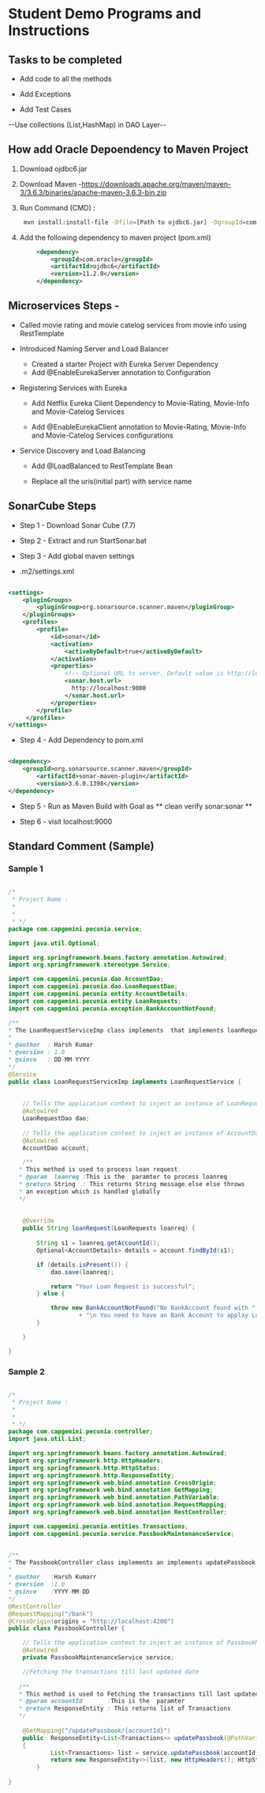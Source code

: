 # Student Demo Programs and Instructions

## Tasks to be completed

* Add code to all the methods

* Add Exceptions

* Add Test Cases

--Use collections (List,HashMap) in DAO Layer--

## How add Oracle Depoendency to Maven Project

1. Download ojdbc6.jar
2. Download Maven -https://downloads.apache.org/maven/maven-3/3.6.3/binaries/apache-maven-3.6.3-bin.zip
3. Run Command (CMD) : 
   
   ```bash
    mvn install:install-file -Dfile=[Path to ojdbc6.jar] -DgroupId=com.oracle -DartifactId=ojdbc6 -Dversion=11.2.0 -Dpackaging=jar
    ```
    
4. Add the following dependency to maven project (pom.xml)

```xml
        <dependency>
            <groupId>com.oracle</groupId>
            <artifactId>ojdbc6</artifactId>
            <version>11.2.0</version>
        </dependency>
  ```


## Microservices Steps -

* Called movie rating and movie catelog services from movie info using RestTemplate

* Introduced Naming Server and Load Balancer
   
   * Created a starter Project with Eureka Server Dependency
   * Add @EnableEurekaServer annotation to Configuration

* Registering Services with Eureka

    * Add Netflix Eureka Client Dependency to Movie-Rating, Movie-Info and Movie-Catelog Services
    
    * Add @EnableEurekaClient annotation to Movie-Rating, Movie-Info and Movie-Catelog Services configurations
    
* Service Discovery and Load Balancing
    
    * Add @LoadBalanced to RestTemplate Bean
   
    * Replace all the uris(initial part) with service name
    
    
 
 
 ## SonarCube Steps

* Step 1 - Download Sonar Cube (7.7)

* Step 2 - Extract and run StartSonar.bat

* Step 3 - Add global maven settings

- .m2/settings.xml

```xml

<settings>
    <pluginGroups>
        <pluginGroup>org.sonarsource.scanner.maven</pluginGroup>
    </pluginGroups>
    <profiles>
        <profile>
            <id>sonar</id>
            <activation>
                <activeByDefault>true</activeByDefault>
            </activation>
            <properties>
                <!-- Optional URL to server. Default value is http://localhost:9000 -->
                <sonar.host.url>
                  http://localhost:9000
                </sonar.host.url>
            </properties>
        </profile>
     </profiles>
</settings>

```

* Step 4 - Add Dependency to pom.xml

```xml

<dependency>
	<groupId>org.sonarsource.scanner.maven</groupId>
  		<artifactId>sonar-maven-plugin</artifactId>
    	<version>3.6.0.1398</version>
</dependency>

```

* Step 5 - Run as Maven Build with Goal as ** clean verify sonar:sonar **

* Step 6 - visit localhost:9000


## Standard Comment (Sample)

### Sample 1

```java

/*
 * Project Name : 
 *
 * 
 * */
package com.capgemini.pecunia.service;

import java.util.Optional;

import org.springframework.beans.factory.annotation.Autowired;
import org.springframework.stereotype.Service;

import com.capgemini.pecunia.dao.AccountDao;
import com.capgemini.pecunia.dao.LoanRequestDao;
import com.capgemini.pecunia.entity.AccountDetails;
import com.capgemini.pecunia.entity.LoanRequests;
import com.capgemini.pecunia.exception.BankAccountNotFound;

/**
* The LoanRequestServiceImp class implements  that implements loanRequest
*
* @author  : Harsh Kumar
* @version : 1.0
* @since   : DD-MM-YYYY 
*/
@Service
public class LoanRequestServiceImp implements LoanRequestService {
	
	
	// Tells the application context to inject an instance of LoanRequestDao here
	@Autowired
	LoanRequestDao dao;
	
	// Tells the application context to inject an instance of AccountDao here
	@Autowired
	AccountDao account;

	/**
   * This method is used to process loan request. 
   * @param  loanreq :This is the  paramter to process loanreq
   * @return String  : This returns String message,else else throws
   * an exception which is handled globally
   */
	
	
	@Override
	public String loanRequest(LoanRequests loanreq) {
		
		String s1 = loanreq.getAccountId();
		Optional<AccountDetails> details = account.findById(s1);

		if (details.isPresent()) {
			dao.save(loanreq);

			return "Your Loan Request is successful";
		} else {

			throw new BankAccountNotFound("No BankAccount found with " + loanreq.getAccountId()
					+ "\n You need to have an Bank Account to applay Loan");
		}

	}

}

```

### Sample 2

```java

/*
 * Project Name : 
 *
 * 
 * */
package com.capgemini.pecunia.controller;
import java.util.List;

import org.springframework.beans.factory.annotation.Autowired;
import org.springframework.http.HttpHeaders;
import org.springframework.http.HttpStatus;
import org.springframework.http.ResponseEntity;
import org.springframework.web.bind.annotation.CrossOrigin;
import org.springframework.web.bind.annotation.GetMapping;
import org.springframework.web.bind.annotation.PathVariable;
import org.springframework.web.bind.annotation.RequestMapping;
import org.springframework.web.bind.annotation.RestController;

import com.capgemini.pecunia.entities.Transactions;
import com.capgemini.pecunia.service.PassbookMaintenanceService;


/**
* The PassbookController class implements an implements updatePassbook method
*
* @author   :Harsh Kumarr
* @version  :1.0
* @since    :YYYY-MM-DD 
*/
@RestController
@RequestMapping("/bank")
@CrossOrigin(origins = "http://localhost:4200")
public class PassbookController {

	// Tells the application context to inject an instance of PassbookMaintenanceService here
	@Autowired
	private PassbookMaintenanceService service;

	//Fetching the transactions till last updated date
	
   /**
   * This method is used to Fetching the transactions till last updated date. 
   * @param accountId       :This is the  paramter 
   * @return ResponseEntity : This returns list of Transactions
   */
   
	@GetMapping("/updatePassbook/{accountId}")
	public  ResponseEntity<List<Transactions>> updatePassbook(@PathVariable("accountId") String accountId)
	{
			List<Transactions> list = service.updatePassbook(accountId);
			return new ResponseEntity<>(list, new HttpHeaders(), HttpStatus.OK);
		}
		
}



```


